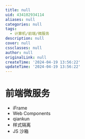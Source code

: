 ```yaml
---
title: null
uid: 434102934114
aliases: null
categories: null
tags:
  - 计算机/前端/微服务
description: null
cover: null
cssclasses: null
author: null
originalLink: null
createTime: '2024-04-19 13:56:22'
updateTime: '2024-04-19 13:56:22'
---
```


# 前端微服务

- iFrame
- Web Components
- qiankun
- 样式隔离
- JS 沙箱
